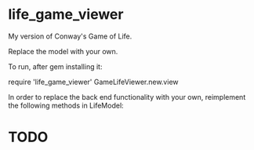 life_game_viewer
================

My version of Conway's Game of Life.

Replace the model with your own.

To run, after gem installing it:

require 'life_game_viewer'
GameLifeViewer.new.view

In order to replace the back end functionality with your own,
reimplement the following methods in LifeModel:

# TODO
